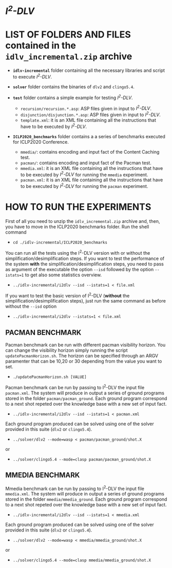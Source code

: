 # _I<sup>2</sup>-DLV_

# LIST OF FOLDERS AND FILES contained in the `idlv_incremental.zip` archive

 * **`idlv-incremental`** folder containing all the necessary libraries and script to execute _I<sup>2</sup>-DLV_.
 
 * **`solver`** folder contains the binaries of `dlv2` and `clingo5.4`.
 
 * **`test`** folder contains a simple example for testing _I<sup>2</sup>-DLV_.
   * `recursion/recursion.*.asp`: ASP files given in input to _I<sup>2</sup>-DLV_.
   * `disjunction/disjunction.*.asp`: ASP files given in input to _I<sup>2</sup>-DLV_.
   * `template.xml`: it is an XML file containing all the instructions that have to be executed by _I<sup>2</sup>-DLV_.

 * **`ICLP2020_benchmarks`** folder contains a a series of benchmarks executed for ICLP2020 Conference.
   * `mmedia/`: contains encoding and input fact of the Content Caching test.
   * `pacman/`: contains encoding and input fact of the Pacman test.
   * `mmedia.xml`: it is an XML file containing all the instructions that have to be executed by _I<sup>2</sup>-DLV_ for running the `mmedia` experiment.
   * `pacman.xml`: it is an XML file containing all the instructions that have to be executed by _I<sup>2</sup>-DLV_ for running the `pacman` experiment.

# HOW TO RUN THE EXPERIMENTS
First of all you need to unzip the `idlv_incremental.zip` archive and, then, you have to move in the ICLP2020 benchmarks folder. Run the shell command
  * `cd ./idlv-incremental/ICLP2020_benchmarks`

You can run all the tests using the I<sup>2</sup>-DLV version with or without the simplification/desimplification steps. If you want to test the performance of the system **with** the simplification/desimplification steps, you need to pass as argument of the executable the option `--isd` followed by the option `--istats=1` to get also some statistics overview.
  * `../idlv-incremental/i2dlv --isd --istats=1 < file.xml`

If you want to test the basic version of I<sup>2</sup>-DLV (**without** the simplification/desimplification steps), just run the same command as before without the `--isd` option
  * `../idlv-incremental/i2dlv --istats=1 < file.xml`

 

## PACMAN BENCHMARK
Pacman benchmark can be run with different pacman visibility horizon. You can change the visibility horizon simply running the script `updatePacmanHorizon.sh`. The horizon can be specified through an ARGV paramenter that can be 10,20 or 30 depending from the value you want to set.
  * `./updatePacmanHorizon.sh [VALUE]` 

Pacman benchmark can be run by passing to I<sup>2</sup>-DLV the input file `pacman.xml`. The system will produce in output a series of ground programs stored in the folder `pacman/pacman_ground`. Each ground program correspond to a next shot repeted over the knowledge base with a new set of input fact.
  * `../idlv-incremental/i2dlv --isd --istats=1 < pacman.xml`

Each ground program produced can be solved using one of the solver provided in this suite (`dlv2` or `clingo5.4`).
  * `../solver/dlv2 --mode=wasp < pacman/pacman_ground/shot.X`

or

  * `../solver/clingo5.4 --mode=clasp pacman/pacman_ground/shot.X`


## MMEDIA BENCHMARK
Mmedia benchmark can be run by passing to I<sup>2</sup>-DLV the input file `mmedia.xml`. The system will produce in output a series of ground programs stored in the folder `mmedia/mmedia_ground`. Each ground program correspond to a next shot repeted over the knowledge base with a new set of input fact.
  * `../idlv-incremental/i2dlv --isd --istats=1 < mmedia.xml`

Each ground program produced can be solved using one of the solver provided in this suite (`dlv2` or `clingo5.4`).
  * `../solver/dlv2 --mode=wasp < mmedia/mmedia_ground/shot.X`

or

  * `../solver/clingo5.4 --mode=clasp mmedia/mmedia_ground/shot.X`


